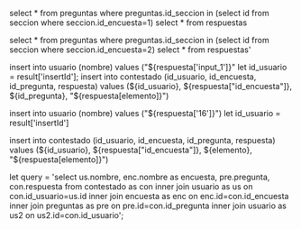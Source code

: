 <!-- Inicial -->
select * from preguntas where preguntas.id_seccion in (select id from seccion where seccion.id_encuesta=1)
select * from respuestas

<!-- Final -->
select * from preguntas where preguntas.id_seccion in (select id from seccion where seccion.id_encuesta=2)
select * from respuestas'

<!-- Res Entrada -->
insert into usuario (nombre) values ("${respuesta['input_1']}"
let id_usuario = result['insertId'];
insert into contestado (id_usuario, id_encuesta, id_pregunta, respuesta) values (${id_usuario}, ${respuesta["id_encuesta"]}, ${id_pregunta}, "${respuesta[elemento]}")

<!-- Res Salida -->
insert into usuario (nombre) values ("${respuesta['16']}")
let id_usuario = result['insertId']
<!-- for de salida -->
insert into contestado (id_usuario, id_encuesta, id_pregunta, respuesta) values (${id_usuario}, ${respuesta["id_encuesta"]}, ${elemento}, "${respuesta[elemento]}")

<!-- Consuta -->
let query = 'select us.nombre, enc.nombre as encuesta, pre.pregunta, con.respuesta from  contestado as con inner join usuario as us on con.id_usuario=us.id inner join encuesta as enc on enc.id=con.id_encuesta inner join preguntas as pre on pre.id=con.id_pregunta inner join usuario as us2 on us2.id=con.id_usuario';
